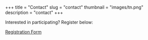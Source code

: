 +++
title = "Contact"
slug = "contact"
thumbnail = "images/tn.png"
description = "contact"
+++

Interested in participating? Register below:

[Registration Form](https://forms.gle/xNsZHzBpLBWqM32G8)
